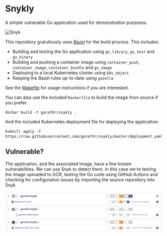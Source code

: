 # Snykly

A simple vulnerable Go application used for demonstration purposes.

![Snyk](https://github.com/garethr/snykly/workflows/Snyk/badge.svg)

This repository gratuitously uses [Bazel](https://bazel.build/) for the build process. This includes:

* Building and testing the Go application using `go_library`, `go_test` and `go_binary`
* Building and pushing a container image using `container_push`, `container_image`, `container_bundle` and `go_image`
* Deploying to a local Kubernetes cluster using `k8s_object`
* Keeping the Bazel rules up-to-date using `gazelle`

See the [Makefile](Makefile) for usage instructions if you are interested.

You can also use the included `Dockerfile` to build the image from source if you prefer:

```
docker build -t garethr/snykly .
```

And the included Kubernetes deployment file for deploying the application:

```
kubectl apply -f https://raw.githubusercontent.com/garethr/snykly/master/deployment.yaml
```


## Vulnerable?

The application, and the associated image, have a few known vulnerabilities. We can use Snyk to detect them. In this case we're testing the image uploaded to GCR, testing the Go code using GitHub Actions and checking for configuration issues by importing the source repository into Snyk.

![Snykly in Snyk](assets/snyk.png)
